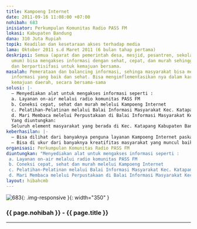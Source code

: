 ```yaml
---
title: Kampoeng Internet
date: 2011-09-16 11:08:00 +07:00
nohibah: 683
inisiator: Perkumpulan Komunitas Radio PASS FM
lokasi: Kabupaten Bandung
dana: 310 Juta Rupiah
topik: Keadilan dan kesetaraan akses terhadap media
lama: Oktober 2011 s.d Maret 2011 (6 bulan tahap pertama)
deskripsi: Semua (aparat dan pemerintah desa, mesjid, pesantren, sekolah dan masyarakat
  umum) bisa mengakses informasi dengan sehat, cepat, dan murah sehingga bisa berkarya
  dan berpartisifasi untuk kemajuan bersama.
masalah: Pemerataan dan balancing informasi, sehinga masyarakat bisa memilah memilih
  informasi yang baik dan sehat. Bisa mengimflementasikan nya dalam karya nyata bagi
  kemajuan daerah, secara bersama-sama
solusi: |-
  – Menyediakan alat untuk mengakses informasi seperti :
  a. Layanan on-air melalui radio komunitas PASS FM
  b. Coneksi cepat, sehat dan murah melelui Kampoeng Internet
  c. Pelatihan-Pelatinan melalui Balai Informasi Masyarakat Kec. Katapang
  d. Mari Membaca melelui Perpustakaan di Balai Informasi Masyarakat Kec. Katapang
  Yang diuntungkan:
  Seluruh element masyarakat yang berada di Kec. Katapang Kabupaten Bandung
keberhasilan: |-
  – Bisa dilihat dari banyaknya penguna layanan Kampoeng Internet paska adanya kampoeng internet
  – Bisa di ukur dari banyaknya kreatifitas masyarakat yang muncul baik dalam kemediaan maupun implementasi actual
organisasi: Perkumpulan Komunitas Radio PASS FM
diuntungkan: "Menyediakan alat untuk mengakses informasi seperti :
 a. Layanan on-air melalui radio komunitas PASS FM
 b. Coneksi cepat, sehat dan murah melelui Kampoeng Internet
 c. Pelatihan-Pelatinan melalui Balai Informasi Masyarakat Kec. Katapang
 d. Mari Membaca melelui Perpustakaan di Balai Informasi Masyarakat Kec. Katapang"
layout: hibahcmb
---
```


![683](/static/img/hibahcmb/683.png){: .img-responsive }{: width="350" }

### {{ page.nohibah }} - {{ page.title }}

---

